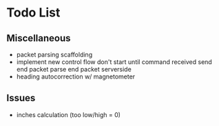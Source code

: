 # Todo List

## Miscellaneous
* packet parsing scaffolding
* implement new control flow
    don't start until command received
    send end packet
    parse end packet serverside
* heading autocorrection w/ magnetometer

## Issues
* inches calculation (too low/high = 0)
